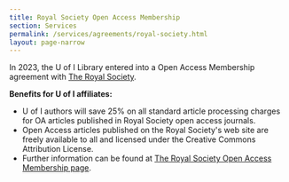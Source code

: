 ```yaml
---
title: Royal Society Open Access Membership
section: Services
permalink: /services/agreements/royal-society.html
layout: page-narrow
---
```


In 2023, the U of I Library entered into a Open Access Membership agreement with [The Royal Society](https://royalsociety.org/journals/librarians/purchasing/open-access-membership/).

**Benefits for U of I affiliates:**

- U of I authors will save 25% on all standard article processing charges for OA articles published in Royal Society open access journals.
- Open Access articles published on the Royal Society's web site are freely available to all and licensed under the Creative Commons Attribution License.
- Further information can be found at [The Royal Society Open Access Membership page](https://royalsociety.org/journals/librarians/purchasing/open-access-membership/).
